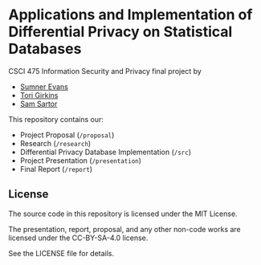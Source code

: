 # Applications and Implementation of Differential Privacy on Statistical Databases

CSCI 475 Information Security and Privacy final project by

- [Sumner Evans](https://github.com/sumnerevans)
- [Tori Girkins](https://github.com/vgirkins)
- [Sam Sartor](https://github.com/samsartor)

This repository contains our:

- Project Proposal (`/proposal`)
- Research (`/research`)
- Differential Privacy Database Implementation (`/src`)
- Project Presentation (`/presentation`)
- Final Report (`/report`)

## License
The source code in this repository is licensed under the MIT License.

The presentation, report, proposal, and any other non-code works are licensed
under the CC-BY-SA-4.0 license.

See the LICENSE file for details.
